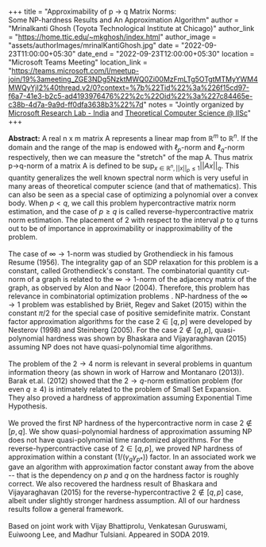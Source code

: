 +++
title = "Approximability of p -> q Matrix Norms: <br>Some NP-hardness Results and An Approximation Algorithm"
author = "Mrinalkanti Ghosh (Toyota Technological Institute at Chicago)"
author_link = "https://home.ttic.edu/~mkghosh/index.html"
author_image = "assets/authorImages/mrinalKantiGhosh.jpg"
date = "2022-09-23T11:00:00+05:30"
date_end = "2022-09-23T12:00:00+05:30"
location = "Microsoft Teams Meeting"
location_link = "https://teams.microsoft.com/l/meetup-join/19%3ameeting_ZGE3NDg5NzktMWQ0Zi00MzFmLTg5OTgtMTMyYWM4MWQyYjI2%40thread.v2/0?context=%7b%22Tid%22%3a%226f15cd97-f6a7-41e3-b2c5-ad4193976476%22%2c%22Oid%22%3a%227c84465e-c38b-4d7a-9a9d-ff0dfa3638b3%22%7d"
notes = "Jointly organized by <a href = "https://www.microsoft.com/en-us/research/lab/microsoft-research-india/" target= "_blank">Microsoft Research Lab - India</a> and <a href='https://www.csa.iisc.ac.in/theoretical-computer-science/' target= "_blank">Theoretical Computer Science @ IISc</a>"
+++

<b>Abstract:</b>
A real n x m matrix A represents a linear map from $\mathbb{R}^m$ to $\mathbb{R}^n$. If the domain and the range of the map is endowed
with $\ell_p$-norm and $\ell_q$-norm respectively, then we can measure the "stretch" of the map A. Thus matrix
p->q-norm of a matrix A is defined to be $\sup_{x\in \mathbb{R}^n, ||x||_p\le 1} || Ax ||_q$. This quantity generalizes
the well known spectral norm which is very useful in many areas of theoretical computer science (and that of
mathematics). This can also be seen as a special case of optimizing a polynomial over a convex body. When $p<q$,
we call this problem hypercontractive matrix norm estimation, and the case of $p \ge q$ is called
reverse-hypercontractive matrix norm estimation. The placement of 2 with respect to the interval $p$ to $q$ turns
out to be of importance in approximability or inapproximability of the problem.
<br><br>
The case of $\infty \to 1$-norm was studied by Grothendieck in his famous Resume (1956). The integrality gap of an SDP
relaxation for this problem is a constant, called Grothendieck's constant. The combinatorial quantity cut-norm of a
graph is related to the $\infty \to 1$-norm of the adjacency matrix of the graph, as observed by Alon and Naor (2004).
Therefore, this problem has relevance in combinatorial optimization problems . NP-hardness of the $\infty\to 1$ problem
was established by Briët, Regev and Saket (2015) within the constant $\pi/2$ for the special case of positive
semidefinite matrix. Constant factor approximation algorithms for the case $2\in [q,p]$ were developed by
Nesterov (1998) and Steinberg (2005). For the case $2 \not \in [q,p]$, quasi-polynomial hardness was shown
by Bhaskara and Vijayaraghavan (2015) assuming NP does not have quasi-polynomial time algorithms.
<br><br>
The problem of the $2\to 4$ norm is relevant in several problems in quantum information theory (as shown in work of
Harrow and Montanaro (2013)). Barak et.al. (2012) showed that the $2\to q$-norm estimation problem (for even $q\ge 4$)
is intimately related to the problem of Small Set Expansion. They also proved a hardness of approximation assuming
Exponential Time Hypothesis.
<br><br>
We proved the first NP hardness of the hypercontractive norm in case $2\not\in [p,q]$. We show quasi-polynomial
hardness of approximation assuming NP does not have quasi-polynomial time randomized algorithms. For the
reverse-hypercontractive case of $2\in [q,p]$, we proved NP hardness of approximation within a constant
($1/(\gamma_q \gamma_{p*})$) factor. In an associated work we gave an algorithm with approximation factor constant away
from the above -- that is the dependency on $p$ and $q$ on the hardness factor is roughly correct. We also recovered
the hardness result of  Bhaskara and Vijayaraghavan (2015) for the reverse-hypercontractive $2 \not \in [q,p]$ case,
albeit under slightly stronger hardness assumption. All of our hardness results follow a general framework.
<br><br>
Based on joint work with Vijay Bhattiprolu, Venkatesan Guruswami, Euiwoong Lee, and Madhur Tulsiani. Appeared in SODA 2019.